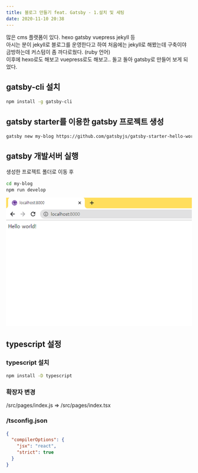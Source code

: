 ```yaml
---
title: 블로그 만들기 feat. Gatsby - 1.설치 및 세팅
date: 2020-11-10 20:38
---
```


많은 cms 플랫폼이 있다. hexo gatsby vuepress jekyll 등  
아시는 분이 jekyll로 블로그를 운영한다고 하여 처음에는 jekyll로 해봤는데 구축이야 금방하는데 커스텀이 좀 까다로웠다. (ruby 언어)  
이후에 hexo로도 해보고 vuepress로도 해보고.. 돌고 돌아 gatsby로 만들어 보게 되었다.    

## gatsby-cli 설치

```bash
npm install -g gatsby-cli
```

## gatsby starter를 이용한 gatsby 프로젝트 생성

```bash
gatsby new my-blog https://github.com/gatsbyjs/gatsby-starter-hello-world

```

## gatsby 개발서버 실행

생성한 프로젝트 폴더로 이동 후

```bash
cd my-blog
npm run develop
```

![프로젝트 세팅 완료](./1.png)

## typescript 설정

### typescript 설치
```bash
npm install -D typescript
```

### 확장자 변경
/src/pages/index.js => /src/pages/index.tsx

### /tsconfig.json
```json
{
  "compilerOptions": {
    "jsx": "react",
    "strict": true
  }
}
```